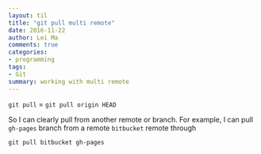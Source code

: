 ```yaml
---
layout: til
title: "git pull multi remote"
date: 2016-11-22
author: Lei Ma
comments: true
categories:
- programming
tags:
- Git
summary: working with multi remote
---
```




`git pull` = `git pull origin HEAD`

So I can clearly pull from another remote or branch. For example, I can pull `gh-pages` branch from a remote `bitbucket` remote through

```
git pull bitbucket gh-pages
```

